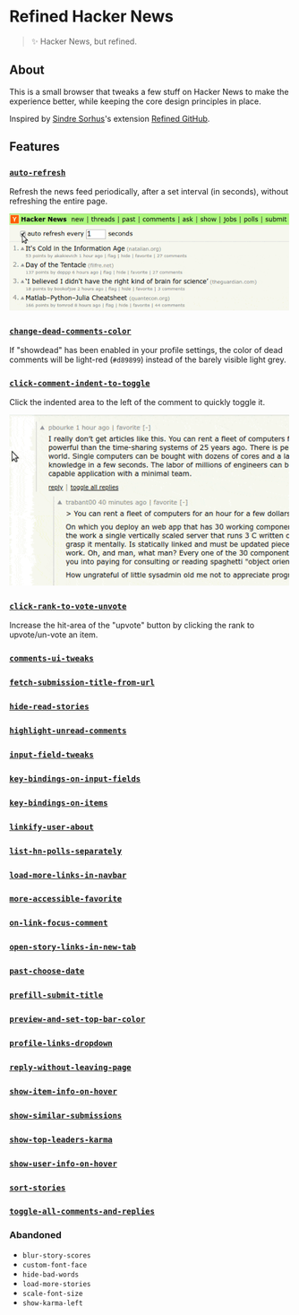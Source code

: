 # Refined Hacker News

> ✨ Hacker News, but refined.

## About

This is a small browser that tweaks a few stuff on Hacker News to make the experience better, while keeping the core design principles in place.

Inspired by [Sindre Sorhus](https://github.com/sindresorhus)'s extension [Refined GitHub](https://github.com/sindresorhus/refined-github).

## Features

### [`auto-refresh`](src/features/auto-refresh)

Refresh the news feed periodically, after a set interval (in seconds), without refreshing the entire page.

<img src="assets/demo-gifs/auto-refresh.gif" title="auto-refresh" width=500>

### [`change-dead-comments-color`](src/features/change-dead-comments-color)

If "showdead" has been enabled in your profile settings, the color of dead comments will be light-red (`#d89899`) instead of the barely visible light grey.

### [`click-comment-indent-to-toggle`](src/features/click-comment-indent-to-toggle)

Click the indented area to the left of the comment to quickly toggle it.

<img src="assets/demo-gifs/click-comment-indent-to-toggle.gif" title="click-comment-indent-to-toggle" width=500>

### [`click-rank-to-vote-unvote`](src/features/click-rank-to-vote-unvote)

Increase the hit-area of the "upvote" button by clicking the rank to upvote/un-vote an item.

### [`comments-ui-tweaks`](src/features/comments-ui-tweaks)

### [`fetch-submission-title-from-url`](src/features/fetch-submission-title-from-url)

### [`hide-read-stories`](src/features/hide-read-stories)

### [`highlight-unread-comments`](src/features/highlight-unread-comments)

### [`input-field-tweaks`](src/features/input-field-tweaks)

### [`key-bindings-on-input-fields`](src/features/key-bindings-on-input-fields)

### [`key-bindings-on-items`](src/features/key-bindings-on-items)

### [`linkify-user-about`](src/features/linkify-user-about)

### [`list-hn-polls-separately`](src/features/list-hn-polls-separately)

### [`load-more-links-in-navbar`](src/features/load-more-links-in-navbar)

### [`more-accessible-favorite`](src/features/more-accessible-favorite)

### [`on-link-focus-comment`](src/features/on-link-focus-comment)

### [`open-story-links-in-new-tab`](src/features/open-story-links-in-new-tab)

### [`past-choose-date`](src/features/past-choose-date)

### [`prefill-submit-title`](src/features/prefill-submit-title)

### [`preview-and-set-top-bar-color`](src/features/preview-and-set-top-bar-color)

### [`profile-links-dropdown`](src/features/profile-links-dropdown)

### [`reply-without-leaving-page`](src/features/reply-without-leaving-page)

### [`show-item-info-on-hover`](src/features/show-item-info-on-hover)

### [`show-similar-submissions`](src/features/show-similar-submissions)

### [`show-top-leaders-karma`](src/features/show-top-leaders-karma)

### [`show-user-info-on-hover`](src/features/show-user-info-on-hover)

### [`sort-stories`](src/features/sort-stories)

### [`toggle-all-comments-and-replies`](src/features/toggle-all-comments-and-replies)

### Abandoned

- `blur-story-scores`
- `custom-font-face`
- `hide-bad-words`
- `load-more-stories`
- `scale-font-size`
- `show-karma-left`
